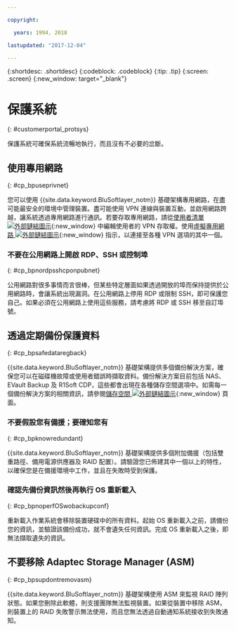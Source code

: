 ```yaml
---

copyright:

  years: 1994, 2018

lastupdated: "2017-12-04"

---
```


{:shortdesc: .shortdesc}
{:codeblock: .codeblock}
{:tip: .tip}
{:screen: .screen}
{:new_window: target="_blank"}


# 保護系統
{: #customerportal_protsys}

保護系統可確保系統流暢地執行，而且沒有不必要的岔斷。

## 使用專用網路
{: #cp_bpuseprivnet}

您可以使用 {{site.data.keyword.BluSoftlayer_notm}} 基礎架構專用網路，在盡可能最安全的環境中管理裝置。盡可能使用 VPN 連線與裝置互動，並啟用網路跨越，讓系統透過專用網路進行通訊。若要存取專用網路，請從[使用者清單 ![外部鏈結圖示](../icons/launch-glyph.svg)](https://control.softlayer.com/account/user/list){:new_window} 中編輯使用者的 VPN 存取權。使用[虛擬專用網路 ![外部鏈結圖示](../icons/launch-glyph.svg)](http://www.softlayer.com/vpn-access){:new_window} 指示，以連接至各種 VPN 選項的其中一個。

### 不要在公用網路上開啟 RDP、SSH 或控制埠
{: #cp_bpnordpsshcponpubnet}

公用網路對很多事情而言很棒，但某些特定層面如果透過開放的埠而保持提供於公用網路時，會讓系統出現漏洞。在公用網路上停用 RDP 或限制 SSH，即可保護您自己。如果必須在公用網路上使用這些服務，請考慮將 RDP 或 SSH 移至自訂埠號。

## 透過定期備份保護資料
{: #cp_bpsafedataregback}

{{site.data.keyword.BluSoftlayer_notm}} 基礎架構提供多個備份解決方案，確保您可以在磁碟機故障或使用者錯誤時擷取資料。備份解決方案目前包括 NAS、EVault Backup 及 R1Soft CDP，這些都會出現在各種儲存空間選項中。如需每一個備份解決方案的相關資訊，請參閱[儲存空間 ![外部鏈結圖示](../icons/launch-glyph.svg)](http://www.softlayer.com/services/storagelayer/){:new_window} 頁面。

### 不要假設您有備援；要確知您有
{: #cp_bpknowredundant}

{{site.data.keyword.BluSoftlayer_notm}} 基礎架構提供多個附加備援（包括雙重路徑、備用電源供應器及 RAID 配置）。請驗證您已佈建其中一個以上的特性，以確保您是在備援環境中工作，並且在失敗時受到保護。

### 確認先備份資訊然後再執行 OS 重新載入
{: #cp_bpnoperfOSwobackupconf}

重新載入作業系統會移除裝置硬碟中的所有資料。起始 OS 重新載入之前，請備份您的資訊，並驗證該備份成功，就不會遺失任何資訊。完成 OS 重新載入之後，即無法擷取遺失的資訊。

## 不要移除 Adaptec Storage Manager (ASM)
{: #cp_bpsupdontremovasm}

 {{site.data.keyword.BluSoftlayer_notm}} 基礎架構使用 ASM 來監視 RAID 陣列狀態。如果您刪除此軟體，則支援團隊無法監視裝置。如果從裝置中移除 ASM，則裝置上的 RAID 失敗警示無法使用，而且您無法透過自動通知系統接收到失敗通知。
